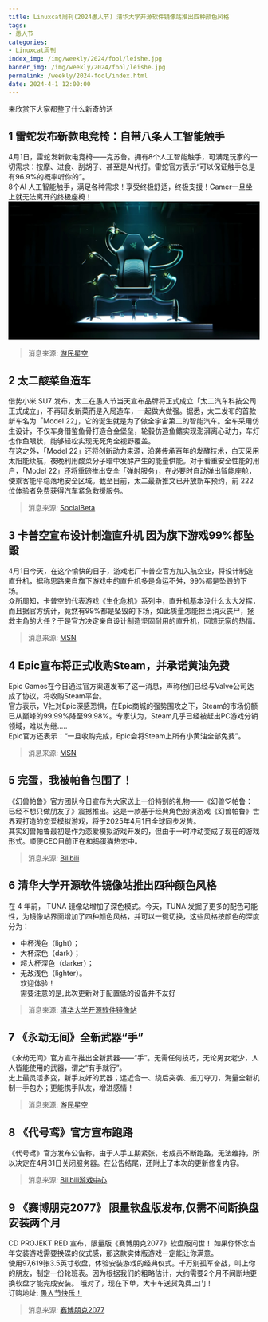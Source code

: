 ```yaml
---
title: Linuxcat周刊(2024愚人节) 清华大学开源软件镜像站推出四种颜色风格
tags: 
- 愚人节
categories: 
- Linuxcat周刊
index_img: /img/weekly/2024/fool/leishe.jpg
banner_img: /img/weekly/2024/fool/leishe.jpg
permalink: /weekly/2024-fool/index.html
date: 2024-4-1 12:00:00
---
```


来欣赏下大家都整了什么新奇的活   

## 1 雷蛇发布新款电竞椅：自带八条人工智能触手
4月1日，雷蛇发新款电竞椅——克苏鲁。拥有8个人工智能触手，可满足玩家的一切需求：按摩、进食、刮胡子、甚至是AI代打。雷蛇官方表示“可以保证触手总是有96.9%的概率听你的”。   
8个AI 人工智能触手，满足各种需求！享受终极舒适，终极支援！Gamer一旦坐上就无法离开的终极座椅！   
![雷蛇新款电竞椅](/img/weekly/2024/fool/leishe.jpg "雷蛇新款电竞椅")
> 消息来源: [游民星空](https://www.gamersky.com/news/202404/1727485.shtml)

## 2 太二酸菜鱼造车
借势小米 SU7 发布，太二在愚人节当天宣布品牌将正式成立「太二汽车科技公司正式成立」，不再研发新菜而是入局造车，一起做大做强。据悉，太二发布的首款新车名为「Model 22」，它的诞生就是为了做全宇宙第二的智能汽车。全车采用仿生设计，不仅车身借鉴鱼骨打造合金堡垒，轮毂仿造鱼鳍实现澎湃离心动力，车灯也作鱼眼状，能够轻松实现无死角全视野覆盖。    
在这之外，「Model 22」还将创新动力来源，沿袭传承百年的发酵技术，白天采用太阳能续航，夜晚利用酸菜分子暗中发酵产生的能量供能。对于看重安全性能的用户，「Model 22」还将重磅推出安全「弹射服务」，在必要时自动弹出智能座舱，使乘客能平稳落地安全区域。截至目前，太二最新推文已开放新车预约，前 222 位体验者免费获得汽车紧急救援服务。
> 消息来源: [SocialBeta](https://socialbeta.com/c/20486)

## 3 卡普空宣布设计制造直升机 因为旗下游戏99%都坠毁
4月1日今天，在这个愉快的日子，游戏老厂卡普空官方加入航空业，将设计制造直升机，据称思路来自旗下游戏中的直升机多是命运不舛，99%都是坠毁的下场。   
众所周知，卡普空的代表游戏《生化危机》系列中，直升机基本没什么太大发挥，而且据官方统计，竟然有99%都是坠毁的下场，如此质量怎能担当消灭丧尸，拯救主角的大任？于是官方决定亲自设计制造坚固耐用的直升机，回馈玩家的热情。   
> 消息来源: [MSN](https://www.msn.cn/zh-cn/news/other/%E5%8D%A1%E6%99%AE%E7%A9%BA%E5%AE%A3%E5%B8%83%E8%AE%BE%E8%AE%A1%E5%88%B6%E9%80%A0%E7%9B%B4%E5%8D%87%E6%9C%BA-%E5%9B%A0%E4%B8%BA%E6%97%97%E4%B8%8B%E6%B8%B8%E6%88%8F99-%E9%83%BD%E5%9D%A0%E6%AF%81/ar-BB1kR2SB)

## 4 Epic宣布将正式收购Steam，并承诺黄油免费
Epic Games在今日通过官方渠道发布了这一消息，声称他们已经与Valve公司达成了协议，将收购Steam平台。   
官方表示，V社对Epic深感恐惧，在Epic商城的强势围攻之下，Steam的市场份额已从巅峰的99.99%降至99.98%。专家认为，Steam几乎已经被赶出PC游戏分销领域，难以为继.....   
Epic官方还表示：“一旦收购完成，Epic会将Steam上所有小黄油全部免费”。
> 消息来源: [MSN](https://www.msn.cn/zh-cn/news/other/%E4%BB%80%E4%B9%88-epic%E5%AE%A3%E5%B8%83%E5%B0%86%E6%AD%A3%E5%BC%8F%E6%94%B6%E8%B4%ADsteam-%E5%B9%B6%E6%89%BF%E8%AF%BA%E5%85%8D%E8%B4%B9%E6%B8%B8%E6%88%8F/ar-BB1kRuKk#:~:text=Epic,Games%E5%9C%A8%E4%BB%8A%E6%97%A5%E9%80%9A%E8%BF%87%E5%AE%98%E6%96%B9%E6%B8%A0%E9%81%93%E5%8F%91%E5%B8%83%E4%BA%86%E8%BF%99%E4%B8%80%E6%B6%88%E6%81%AF%EF%BC%8C%E5%A3%B0%E7%A7%B0%E4%BB%96%E4%BB%AC%E5%B7%B2%E7%BB%8F%E4%B8%8EValve%E5%85%AC%E5%8F%B8%E8%BE%BE%E6%88%90%E4%BA%86%E5%8D%8F%E8%AE%AE%EF%BC%8C%E5%B0%86%E6%94%B6%E8%B4%ADSteam%E5%B9%B3%E5%8F%B0%E3%80%82%20%E5%AE%98%E6%96%B9%E8%A1%A8%E7%A4%BA%EF%BC%8CV%E7%A4%BE%E5%AF%B9Epic%E6%B7%B1%E6%84%9F%E6%81%90%E6%83%A7%EF%BC%8C%E5%9C%A8Epic%E5%95%86%E5%9F%8E%E7%9A%84%E5%BC%BA%E5%8A%BF%E5%9B%B4%E6%94%BB%E4%B9%8B%E4%B8%8B%EF%BC%8CSteam%E7%9A%84%E5%B8%82%E5%9C%BA%E4%BB%BD%E9%A2%9D%E5%B7%B2%E4%BB%8E%E5%B7%85%E5%B3%B0%E7%9A%8499.99%25%E9%99%8D%E8%87%B399.98%25%E3%80%82)

## 5 完蛋，我被帕鲁包围了！
《幻兽帕鲁》官方团队今日宣布为大家送上一份特别的礼物——《幻兽♡帕鲁：已经不想只做朋友了》震撼推出。这是一款基于经典角色扮演游戏《幻兽帕鲁》世界观打造的恋爱模拟游戏，将于2025年4月1日全球同步发售。   
其实幻兽帕鲁最初是作为恋爱模拟游戏开发的，但由于一时冲动变成了现在的游戏形式。顺便CEO目前正在和捣蛋猫热恋中。
> 消息来源: [Bilibili](https://www.bilibili.com/video/BV1UD421V7Hc/?vd_source=0106d6ea962193579c35028acf7a68d2)

## 6 清华大学开源软件镜像站推出四种颜色风格
在 4 年前， TUNA 镜像站增加了深色模式。今天，TUNA 发掘了更多的配色可能性，为镜像站界面增加了四种颜色风格，并可以一键切换，这些风格按颜色的深度分为：   
* 中杯浅色（light）；   
* 大杯深色（dark）；   
* 超大杯深色（darker）；   
* 无敌浅色（lighter）。   
欢迎体验！   
需要注意的是,此次更新对于配置低的设备并不友好   
> 消息来源: [清华大学开源软件镜像站](https://mirror.tuna.tsinghua.edu.cn/news/#darker-mode-and-more)

## 7 《永劫无间》全新武器“手”
《永劫无间》官方宣布推出全新武器——“手”。无需任何技巧，无论男女老少，人人皆能使用的武器，谓之“有手就行”。   
史上最灵活多变，新手友好的武器；远近合一、绕后突袭、振刀夺刀，海量全新机制一手包办；更能携手队友，增进感情！
> 消息来源: [游民星空](https://www.gamersky.com/news/202404/1727299.shtml)

## 8 《代号鸢》官方宣布跑路
《代号鸢》官方发布公告称，由于人手工期紧张，老成员不断跑路，无法维持，所以决定在4月31日关闭服务器。在公告结尾，还附上了本次的更新修复内容。   
> 消息来源: [Bilibili游戏中心](https://wiki.biligame.com/yuan/%E5%85%AC%E5%91%8A-2024%E5%B9%B44%E6%9C%881%E6%97%A5)

## 9 《赛博朋克2077》 限量软盘版发布,仅需不间断换盘安装两个月
CD PROJEKT RED 宣布，限量版《赛博朋克2077》软盘版问世！ 如果你怀念当年安装游戏需要换碟的仪式感，那这款实体版游戏一定能让你满意。   
使用97,619张3.5英寸软盘，体验安装游戏的经典仪式。千万别孤军奋战，叫上你的朋友，制定一份轮班表。因为根据我们的粗略估计，大约需要2个月不间断地更换软盘才能完成安装。 哦对了，现在下单，大卡车送货免费上门！   
订购地址: [愚人节快乐！](https://www.cyberpunk.net/zh-cn/april-fools)
> 消息来源: [赛博朋克2077](https://www.cyberpunk.net/zh-cn/news/50143/xian-liang-kuan-sai-bo-peng-ke-2077-ruan-pan-ban-wen-shi)